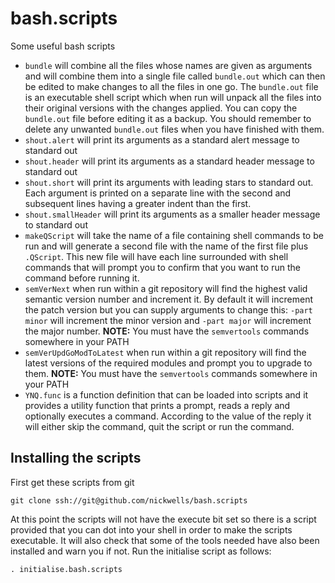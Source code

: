 # bash.scripts
Some useful bash scripts

* `bundle` will combine all the files whose names are given as arguments and
  will combine them into a single file called `bundle.out` which can then be
  edited to make changes to all the files in one go. The `bundle.out` file is
  an executable shell script which when run will unpack all the files into
  their original versions with the changes applied. You can copy the
  `bundle.out` file before editing it as a backup. You should remember to
  delete any unwanted `bundle.out` files when you have finished with them.
* `shout.alert` will print its arguments as a standard alert message to standard out
* `shout.header` will print its arguments as a standard header message to standard
  out
* `shout.short` will print its arguments with leading stars to standard
  out. Each argument is printed on a separate line with the second and
  subsequent lines having a greater indent than the first.
* `shout.smallHeader` will print its arguments as a smaller header message to
  standard out
* `makeQScript` will take the name of a file containing shell commands to be run and
  will generate a second file with the name of the first file plus `.QScript`. This
  new file will have each line surrounded with shell commands that will prompt you
  to confirm that you want to run the command before running it.
* `semVerNext` when run within a git repository will find the highest valid semantic
  version number and increment it. By default it will increment the patch version but
  you can supply arguments to change this: `-part minor` will increment the minor
  version and `-part major` will increment the major number. **NOTE:** You must have the
  `semvertools` commands somewhere in your PATH
* `semVerUpdGoModToLatest` when run within a git repository will find the
  latest versions of the required modules and prompt you to upgrade to
  them. **NOTE:** You must have the `semvertools` commands somewhere in your
  PATH
* `YNQ.func` is a function definition that can be loaded into scripts and it
  provides a utility function that prints a prompt, reads a reply and
  optionally executes a command. According to the value of the reply it will
  either skip the command, quit the script or run the command.

## Installing the scripts
First get these scripts from git

`git clone ssh://git@github.com/nickwells/bash.scripts`

At this point the scripts will not have the execute bit set so there is a script provided that you can dot into your shell in order to make the scripts executable. It will also check that some of the tools needed have also been installed and warn you if not. Run the initialise script as follows:

`. initialise.bash.scripts`
